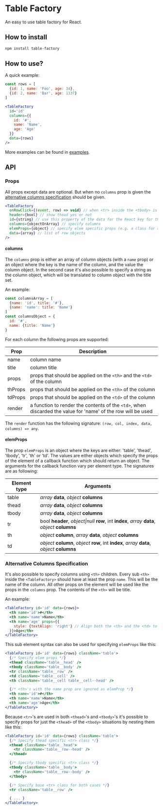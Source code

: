 # Table Factory

An easy to use table factory for React.

## How to install

```bash
npm install table-factory
```

## How to use?

A quick example:
```jsx
const rows = [
  {id: 1, name: 'Foo', age: 34},
  {id: 2, name: 'Bar', age: 1337}
]

<TableFactory
  id='id'
  columns={{
    id: '#',
    name: 'Name',
    age: 'Age'
  }}
  data={rows}
/>
```

More examples can be found in
[examples](https://github.com/vdvleon/table-factory/blob/master/examples/).

## API

### Props

All props except data are optional. But when no `columns` prop is given the
[alternative columns specification](#alternative-columns-specification)
should be given.

```jsx
<TableFactory
  onRowClick={(event, row) => void} // when <tr> inside the <tbody> is clicked
  header={bool} // show thead yes or not
  id={string} // use this property of the data for the React key for the <tr>'s
  columns={objectOrArray} // specify columns
  elemProps={object} // specify elem specific props (e.g. a class for a <tr>)
  data={array} // list of row objects
/>
```

#### columns

The `columns` prop is either an array of column objects (with a `name` prop) or
an object where the key is the name of the column, and the value the column
object. In the second case it's also possible to specify a string as the column
object, which will be translated to column object with the title set.

An example:
```jsx
const columnsArray = [
  {name: 'id', title: '#'},
  {name: 'name': title: 'Name'}
]
const columnsObject = {
  id: '#',
  name: {title: 'Name'}
}
```

For each column the following props are supported:

| Prop | Description |
| --- | --- |
| name | column name |
| title | column title |
| props | props that should be applied on the `<th>` and the `<td>` of the column |
| thProps | props that should be applied on the `<th>` of the column |
| tdProps | props that should be applied on the `<td>` of the column |
| render | a function to render the contents of the `<td>`, when discarded the value for 'name' of the row will be used |

The `render` function has the following signature: `(row, col, index, data, columns) => any`.

#### elemProps

The prop `elemProps` is an object where the keys are either: 'table', 'thead',
'tbody', 'tr', 'th' or 'td'. The values are either objects which specify the
props of the element of a callback function which should return an object.
The arguments for the callback function vary per element type. The signatures
are as following:

| Element type | Arguments |
| --- | --- |
| table | *array* **data**, *object* **columns** |
| thead | *array* **data**, *object* **columns** |
| tbody | *array* **data**, *object* **columns** |
| tr    | bool **header**, *object\|null* **row**, int **index**, *array* **data**, *object* **columns** |
| th    | *object* **column**, *array* **data**, *object* **columns** |
| td    | *object* **column**, *object* **row**, int **index**, *array* **data**, *object* **columns** |

### Alternative Columns Specification

It's also possible to specify columns using `<th>` children. Every sub `<th>`
inside the `<TableFactory>` should have at least the prop `name`. This will be
the name of the column. All other props on the element will be used like the
props in the `columns` prop. The contents of the `<th>` will be title.

An example:
```jsx
<TableFactory id='id' data={rows}>
  <th name='id'>#</th>
  <th name='name'>Name</th>
  <th name='age' props={{
    style: {textAlign: 'right'} // Align both the <th> and the <td> to the right
  }}>Age</th>
</TableFactory>
```

This sub element syntax can also be used for specifying `elemProps` like this:

```jsx
<TableFactory id='id' data={rows} className='table'>
  {/* Specify elem props */}
  <thead className='table__head' />
  <tbody className='table__body' />
  <tr className='table__row' />
  <td className='table__cell' />
  <th className='table__cell table__cell--head' />

  {/* <th>'s with the name prop are ignored as elemProp */}
  <th name='id'>#</th>
  <th name='name'>Name</th>
  <th name='age'>Age</th>
</TableFactory>
```

Because `<tr>`'s are used in both `<thead>`'s and `<tbody>`'s it's possible to
specify props for just the `<thead>` of the `<tbody>` situations by nesting
them like this:

```jsx
<TableFactory id='id' data={rows} className='table'>
  {/* Specify thead specific <tr> class */}
  <thead className='table__head'>
    <tr className='table__row--head' />
  </thead>

  {/* Specify tbody specific <tr> class */}
  <tbody className='table__body'>
    <tr className='table__row--body' />
  </tbody>

  {/* Specify base <tr> class for both cases */}
  <tr className='table__row' />

  { ... }
</TableFactory>
```
